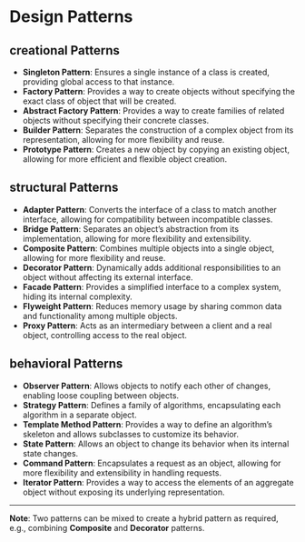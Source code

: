 # Design Patterns

## creational Patterns

- **Singleton Pattern**: Ensures a single instance of a class is created, providing global access to that instance.
- **Factory Pattern**: Provides a way to create objects without specifying the exact class of object that will be created.
- **Abstract Factory Pattern**: Provides a way to create families of related objects without specifying their concrete classes.
- **Builder Pattern**: Separates the construction of a complex object from its representation, allowing for more flexibility and reuse.
- **Prototype Pattern**: Creates a new object by copying an existing object, allowing for more efficient and flexible object creation.

## structural Patterns

- **Adapter Pattern**: Converts the interface of a class to match another interface, allowing for compatibility between incompatible classes.
- **Bridge Pattern**: Separates an object’s abstraction from its implementation, allowing for more flexibility and extensibility.
- **Composite Pattern**: Combines multiple objects into a single object, allowing for more flexibility and reuse.
- **Decorator Pattern**: Dynamically adds additional responsibilities to an object without affecting its external interface.
- **Facade Pattern**: Provides a simplified interface to a complex system, hiding its internal complexity.
- **Flyweight Pattern**: Reduces memory usage by sharing common data and functionality among multiple objects.
- **Proxy Pattern**: Acts as an intermediary between a client and a real object, controlling access to the real object.

## behavioral Patterns

- **Observer Pattern**: Allows objects to notify each other of changes, enabling loose coupling between objects.
- **Strategy Pattern**: Defines a family of algorithms, encapsulating each algorithm in a separate object.
- **Template Method Pattern**: Provides a way to define an algorithm’s skeleton and allows subclasses to customize its behavior.
- **State Pattern**: Allows an object to change its behavior when its internal state changes.
- **Command Pattern**: Encapsulates a request as an object, allowing for more flexibility and extensibility in handling requests.
- **Iterator Pattern**: Provides a way to access the elements of an aggregate object without exposing its underlying representation.

---

**Note**: Two patterns can be mixed to create a hybrid pattern as required, e.g., combining **Composite** and **Decorator** patterns.
